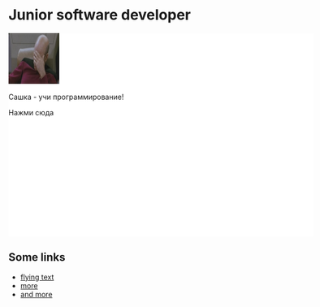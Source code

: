 # Junior software developer

<script src="https://ajax.googleapis.com/ajax/libs/jquery/1.11.2/jquery.min.js"></script>
<style>
#flying_object {
  position: relative;
}

</style>

<script>
function move1() {
    var dWidth = $('#field').width() - 100,
      dHeight = $('#field').height() - 100,
      nextX = Math.floor(Math.random() * dWidth),
      nextY = Math.floor(Math.random() * dHeight);
    $(this).animate({
      left: nextX + 'px',
      top: nextY + 'px'
    }, );
  }
  
jQuery(function($) {
  $('#flying_object').mouseover(move1);
});


</script>

<div style="height:400px; width:600px; background:#FFFFFF; min-height: 400px; min-width: 600px;" id="field">
  <div id="flying_object" width="200px" height="200px">
    <span class="p-0" >
      <img src="facepalm.jpg" width="100" height="100" alt="Grey Square" />
      <p class="text-center">Сашка - учи программирование!</p>
      <p class="text-center"> <a>Нажми сюда</a></p>
    </span>
  </div>

</div>



## Some links

* [flying text](http://jsfiddle.net/karalamalar/atNva/)
* [more](http://jsfiddle.net/3Z7HE/3/)
* [and more](http://jsfiddle.net/Xw29r/15/)

